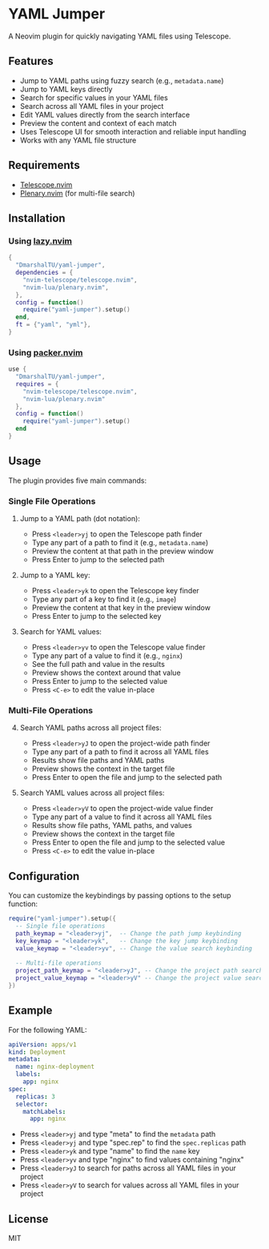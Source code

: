 # YAML Jumper

A Neovim plugin for quickly navigating YAML files using Telescope.

## Features

- Jump to YAML paths using fuzzy search (e.g., `metadata.name`)
- Jump to YAML keys directly
- Search for specific values in your YAML files
- Search across all YAML files in your project
- Edit YAML values directly from the search interface
- Preview the content and context of each match
- Uses Telescope UI for smooth interaction and reliable input handling
- Works with any YAML file structure

## Requirements

- [Telescope.nvim](https://github.com/nvim-telescope/telescope.nvim)
- [Plenary.nvim](https://github.com/nvim-lua/plenary.nvim) (for multi-file search)

## Installation

### Using [lazy.nvim](https://github.com/folke/lazy.nvim)

```lua
{
  "DmarshalTU/yaml-jumper",
  dependencies = {
    "nvim-telescope/telescope.nvim",
    "nvim-lua/plenary.nvim",
  },
  config = function()
    require("yaml-jumper").setup()
  end,
  ft = {"yaml", "yml"},
}
```

### Using [packer.nvim](https://github.com/wbthomason/packer.nvim)

```lua
use {
  "DmarshalTU/yaml-jumper",
  requires = { 
    "nvim-telescope/telescope.nvim",
    "nvim-lua/plenary.nvim"
  },
  config = function()
    require("yaml-jumper").setup()
  end
}
```

## Usage

The plugin provides five main commands:

### Single File Operations

1. Jump to a YAML path (dot notation):
   - Press `<leader>yj` to open the Telescope path finder
   - Type any part of a path to find it (e.g., `metadata.name`)
   - Preview the content at that path in the preview window
   - Press Enter to jump to the selected path

2. Jump to a YAML key:
   - Press `<leader>yk` to open the Telescope key finder
   - Type any part of a key to find it (e.g., `image`)
   - Preview the content at that key in the preview window
   - Press Enter to jump to the selected key

3. Search for YAML values:
   - Press `<leader>yv` to open the Telescope value finder
   - Type any part of a value to find it (e.g., `nginx`)
   - See the full path and value in the results
   - Preview shows the context around that value
   - Press Enter to jump to the selected value
   - Press `<C-e>` to edit the value in-place

### Multi-File Operations

4. Search YAML paths across all project files:
   - Press `<leader>yJ` to open the project-wide path finder
   - Type any part of a path to find it across all YAML files
   - Results show file paths and YAML paths
   - Preview shows the context in the target file
   - Press Enter to open the file and jump to the selected path

5. Search YAML values across all project files:
   - Press `<leader>yV` to open the project-wide value finder
   - Type any part of a value to find it across all YAML files
   - Results show file paths, YAML paths, and values
   - Preview shows the context in the target file
   - Press Enter to open the file and jump to the selected value
   - Press `<C-e>` to edit the value in-place

## Configuration

You can customize the keybindings by passing options to the setup function:

```lua
require("yaml-jumper").setup({
  -- Single file operations
  path_keymap = "<leader>yj",  -- Change the path jump keybinding
  key_keymap = "<leader>yk",   -- Change the key jump keybinding
  value_keymap = "<leader>yv", -- Change the value search keybinding
  
  -- Multi-file operations
  project_path_keymap = "<leader>yJ", -- Change the project path search keybinding
  project_value_keymap = "<leader>yV" -- Change the project value search keybinding
})
```

## Example

For the following YAML:

```yaml
apiVersion: apps/v1
kind: Deployment
metadata:
  name: nginx-deployment
  labels:
    app: nginx
spec:
  replicas: 3
  selector:
    matchLabels:
      app: nginx
```

- Press `<leader>yj` and type "meta" to find the `metadata` path
- Press `<leader>yj` and type "spec.rep" to find the `spec.replicas` path
- Press `<leader>yk` and type "name" to find the `name` key
- Press `<leader>yv` and type "nginx" to find values containing "nginx"
- Press `<leader>yJ` to search for paths across all YAML files in your project
- Press `<leader>yV` to search for values across all YAML files in your project

## License

MIT
